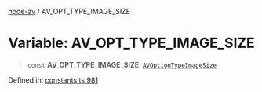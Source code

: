 [node-av](../globals.md) / AV\_OPT\_TYPE\_IMAGE\_SIZE

# Variable: AV\_OPT\_TYPE\_IMAGE\_SIZE

> `const` **AV\_OPT\_TYPE\_IMAGE\_SIZE**: [`AVOptionTypeImageSize`](../type-aliases/AVOptionTypeImageSize.md)

Defined in: [constants.ts:981](https://github.com/seydx/av/blob/f8631fc881b394300b1479f511d55cf1c370a87f/src/constants/constants.ts#L981)
